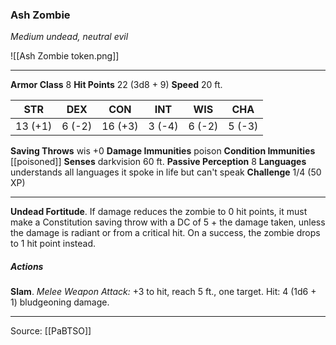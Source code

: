 ### Ash Zombie
_Medium undead, neutral evil_

![[Ash Zombie token.png]]


---

**Armor Class** 8
**Hit Points** 22 (3d8 + 9)
**Speed** 20 ft.

| STR     | DEX     | CON     | INT     | WIS     | CHA     |
|---------|---------|---------|---------|---------|---------|
| 13 (+1) | 6 (-2) | 16 (+3) | 3 (-4) | 6 (-2) | 5 (-3) |

**Saving Throws** wis +0
**Damage Immunities** poison
**Condition Immunities** [[poisoned]]
**Senses** darkvision 60 ft.
**Passive Perception** 8
**Languages** understands all languages it spoke in life but can't speak
**Challenge** 1/4 (50 XP)

---

**Undead Fortitude**. If damage reduces the zombie to 0 hit points, it must make a Constitution saving throw with a DC of 5 + the damage taken, unless the damage is radiant or from a critical hit. On a success, the zombie drops to 1 hit point instead.

##### Actions
**Slam**. _Melee Weapon Attack:_ +3 to hit, reach 5 ft., one target. Hit: 4 (1d6 + 1) bludgeoning damage.


---

Source: [[PaBTSO]]